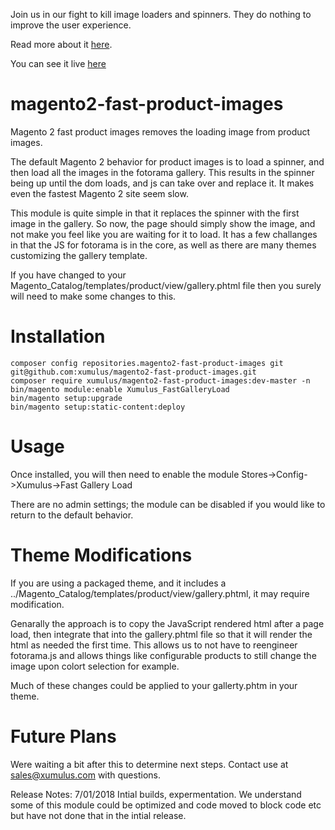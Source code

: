 Join us in our fight to kill image loaders and spinners. They do nothing to improve the user experience. 

Read more about it [here](https://xumulus.com/kill-the-loader-how-to-improve-your-magento-2-product-page-load-time/ "How to speed your Magento product page load").

You can see it live [here](https://demo.xumulus.com/breathe-easy-tank.html)

# magento2-fast-product-images
Magento 2 fast product images removes the loading image from product images.

The default Magento 2 behavior for product images is to load a spinner, and then load all the images in the fotorama gallery. This results in the spinner being up until the dom loads, and js can take over and replace it. It makes even the fastest Magento 2 site seem slow. 

This module is quite simple in that it replaces the spinner with the first image in the gallery. So now, the page should simply show the image, and not make you feel like you are waiting for it to load. It has a few challanges in that the JS for fotorama is in the core, as well as there are many themes customizing the gallery template. 

If you have changed to your Magento_Catalog/templates/product/view/gallery.phtml file then you surely will need to make some changes to this. 

# Installation
```
composer config repositories.magento2-fast-product-images git git@github.com:xumulus/magento2-fast-product-images.git
composer require xumulus/magento2-fast-product-images:dev-master -n
bin/magento module:enable Xumulus_FastGalleryLoad
bin/magento setup:upgrade
bin/magento setup:static-content:deploy
```
# Usage

Once installed, you will then need to enable the module Stores->Config->Xumulus->Fast Gallery Load

There are no admin settings; the module can be disabled if you would like to return to the default behavior.

# Theme Modifications

If you are using a packaged theme, and it includes a ../Magento_Catalog/templates/product/view/gallery.phtml, it may require modification.

Genarally the approach is to copy the JavaScript rendered html after a page load, then integrate that into the gallery.phtml file so that it will render the html as needed the first time.  This allows us to not have to reengineer fotorama.js and allows things like configurable products to still change the image upon colort selection for example. 

Much of these changes could be applied to your gallerty.phtm in your theme. 

# Future Plans

Were waiting a bit after this to determine next steps.  Contact use at sales@xumulus.com with questions.

Release Notes:
7/01/2018 Intial builds, expermentation. We understand some of this module could be optimized and code moved to block code etc but have not done that in the intial release.
